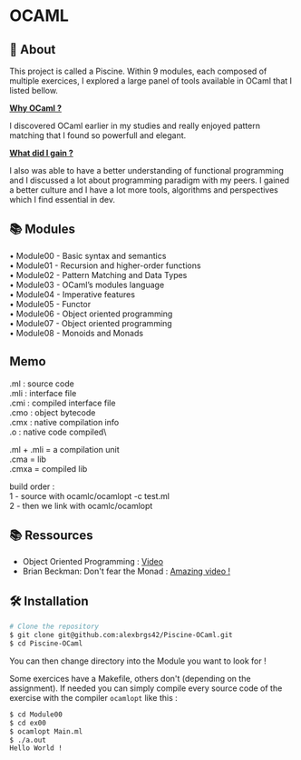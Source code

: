 # OCAML

## 📖 About

This project is called a Piscine. Within 9 modules, each composed of multiple exercices, I explored a large panel of tools available in OCaml that I listed bellow. 

**<ins>Why OCaml ?</ins>**

I discovered OCaml earlier in my studies and really enjoyed pattern matching that I found so powerfull and elegant. 

**<ins>What did I gain ?</ins>**

I also was able to have a better understanding of functional programming and I discussed a lot about programming paradigm with my peers. I gained a better culture and I have a lot more tools, algorithms and perspectives which I find essential in dev.

## 📚 Modules

• Module00 - Basic syntax and semantics\
• Module01 - Recursion and higher-order functions\
• Module02 - Pattern Matching and Data Types\
• Module03 - OCaml’s modules language\
• Module04 - Imperative features\
• Module05 - Functor\
• Module06 - Object oriented programming\
• Module07 - Object oriented programming\
• Module08 - Monoids and Monads

## Memo

 .ml  : source code\
 .mli : interface file\
 .cmi : compiled interface file\
 .cmo : object bytecode\
 .cmx : native compilation info\
 .o   : native code compiled\
 
 .ml + .mli = a compilation unit\
 .cma = lib\
 .cmxa = compiled lib

build order :\
 1 - source with ocamlc/ocamlopt -c test.ml\
 2 - then we link with ocamlc/ocamlopt

## 📚 Ressources

- Object Oriented Programming : [Video](https://elearning.intra.42.fr/notions/piscine-ocaml-d04-modules-language/subnotions/piscine-ocaml-d04-modules-language-7-modular-programming-vs-object-oriented-programming/videos/313)
- Brian Beckman: Don't fear the Monad : [Amazing video !](https://www.youtube.com/watch?v=ZhuHCtR3xq8)

## 🛠️ Installation

```bash
# Clone the repository
$ git clone git@github.com:alexbrgs42/Piscine-OCaml.git
$ cd Piscine-OCaml
```

You can then change directory into the Module you want to look for !

Some exercices have a Makefile, others don't (depending on the assignment). If needed you can simply compile every source code of the exercise with the compiler `ocamlopt` like this :

```bash
$ cd Module00
$ cd ex00
$ ocamlopt Main.ml
$ ./a.out
Hello World !
```
